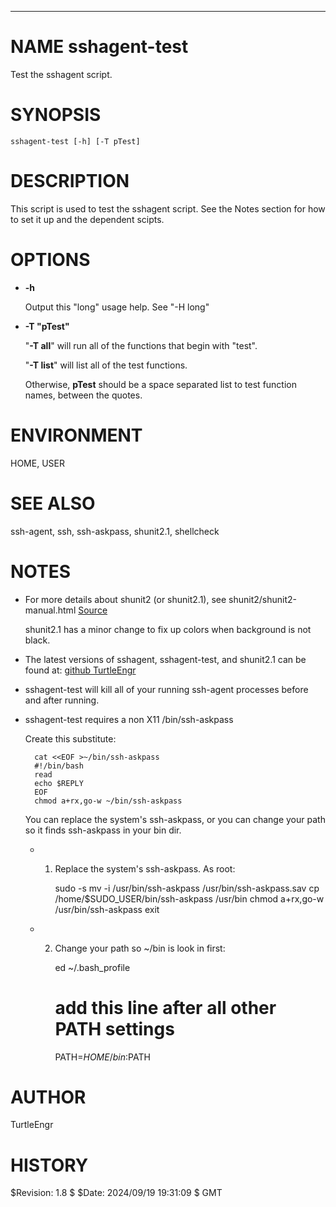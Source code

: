 <div>
    <hr/>
</div>

# NAME sshagent-test

Test the sshagent script.

# SYNOPSIS

    sshagent-test [-h] [-T pTest]

# DESCRIPTION

This script is used to test the sshagent script. See the Notes section
for how to set it up and the dependent scipts.

# OPTIONS

- **-h**

    Output this "long" usage help. See "-H long"

- **-T "pTest"**

    "**-T all**" will run all of the functions that begin with "test".

    "**-T list**" will list all of the test functions.

    Otherwise, **pTest** should be a space separated list to test function
    names, between the quotes.

# ENVIRONMENT

HOME, USER

# SEE ALSO

ssh-agent, ssh, ssh-askpass, shunit2.1, shellcheck

# NOTES

- For more details about shunit2 (or shunit2.1), see
shunit2/shunit2-manual.html [Source](https://github.com/kward/shunit2)

    shunit2.1 has a minor change to fix up colors when background is not black.

- The latest versions of sshagent, sshagent-test, and shunit2.1 can be
found at:
[github TurtleEngr](https://github.com/TurtleEngr/my-utility-scripts/tree/main/bin)
- sshagent-test will kill all of your running ssh-agent processes before
and after running.
- sshagent-test requires a non X11 /bin/ssh-askpass

    Create this substitute:

        cat <<EOF >~/bin/ssh-askpass
        #!/bin/bash
        read
        echo $REPLY
        EOF
        chmod a+rx,go-w ~/bin/ssh-askpass

    You can replace the system's ssh-askpass, or you can change your path
    so it finds ssh-askpass in your bin dir.

    - 1. Replace the system's ssh-askpass. As root:

            sudo -s
            mv -i /usr/bin/ssh-askpass /usr/bin/ssh-askpass.sav
            cp /home/$SUDO_USER/bin/ssh-askpass /usr/bin
            chmod a+rx,go-w /usr/bin/ssh-askpass
            exit

    - 2. Change your path so ~/bin is look in first:

            ed ~/.bash_profile
            # add this line after all other PATH settings
            PATH=$HOME/bin:$PATH

# AUTHOR

TurtleEngr

# HISTORY

$Revision: 1.8 $ $Date: 2024/09/19 19:31:09 $ GMT
